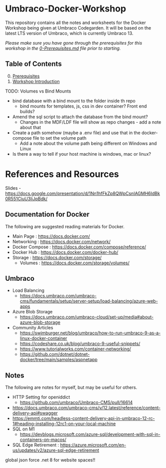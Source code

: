 # Umbraco-Docker-Workshop

This repository contains all the notes and worksheets for the Docker Workshop being given at Umbraco Codegarden. It will be based on the latest LTS version of Umbraco, which is currently Umbraco 13. 
 
*Please make sure you have gone through the prerequisites for this workshop in the [0-Prerequisites.md](/0-Prerequisites.md) file prior to starting.*

## Table of Contents

0. [Prerequisites](0-Prerequisites.md)
1. [Workshop Introduction](1-Workshop-Intro.md)




TODO: Volumes vs Bind Mounts
 - bind database with a bind mount to the folder inside th repo
    - bind mounts for templates, js, css in dev container? Front end builds?
 - Amend the sql script to attach the database from the bind mount?
    - Changes in the MDF/LDF file will show as repo changes - add a note about that
 - Create a path somehow (maybe a .env file) and use that in the docker-compose file to set the volume path
    - Add a note about the volume path being different on Windows and Linux
 - Is there a way to tell if your host machine is windows, mac or linux? 




# References and Resources
Slides - https://docs.google.com/presentation/d/1Nn1hfFkZp8QWpCsnIAGMH6IdBk0R551CiuU3IiJpBdk/

## Documentation for Docker

The following are suggested reading materials for Docker.

- Main Page : https://docs.docker.com/
- Networking : https://docs.docker.com/network/
- Docker Compose : https://docs.docker.com/compose/reference/
- Docker Hub : https://docs.docker.com/docker-hub/
- Storage : https://docs.docker.com/storage/
    - Volumes : https://docs.docker.com/storage/volumes/

## Umbraco

- Load Balancing
    - https://docs.umbraco.com/umbraco-cms/fundamentals/setup/server-setup/load-balancing/azure-web-apps
- Azure Blob Storage 
    - https://docs.umbraco.com/umbraco-cloud/set-up/media#about-azure-blob-storage
- Community Articles
    - https://swimburger.net/blog/umbraco/how-to-run-umbraco-9-as-a-linux-docker-container
    - https://codeshare.co.uk/blog/umbraco-9-useful-snippets/    
    - https://www.tutorialworks.com/container-networking/
    - https://github.com/dotnet/dotnet-docker/tree/main/samples/aspnetapp


## Notes

The following are notes for myself, but may be useful for others.
- HTTP Setting for openiddict
    - https://github.com/umbraco/Umbraco-CMS/pull/16614
- https://docs.umbraco.com/umbraco-cms/v/12.latest/reference/content-delivery-api#swagger
- https://emmti.com/headless-content-delivery-api-in-umbraco-12-rc-1#heading-installing-12rc1-on-your-local-machine
- SQL on M1
    - https://devblogs.microsoft.com/azure-sql/development-with-sql-in-containers-on-macos/
- SQL Edge Retirement : https://azure.microsoft.com/en-us/updates/v2/azure-sql-edge-retirement



global json force .net 8 for website
spaces!!